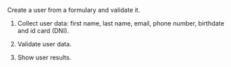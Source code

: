 Create a user from a formulary and validate it.

1. Collect user data: first name, last name, email, phone number,  birthdate and id card (DNI).

2. Validate user data.

3. Show user results.
